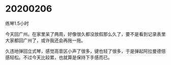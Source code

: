 # 20200206

练琴1.5小时

今天回广州。在家里呆了两周，好像很久都没放假那么久了，要不是看到记录表里大家都回广州了，或许我还会再拖一拖。

久违地弹回立式琴，感觉高音区小声了很多，键也轻了很多，于是弹起阿拉曼德倍感轻松。不过今天比较累，也就算是保持下手感而已。
